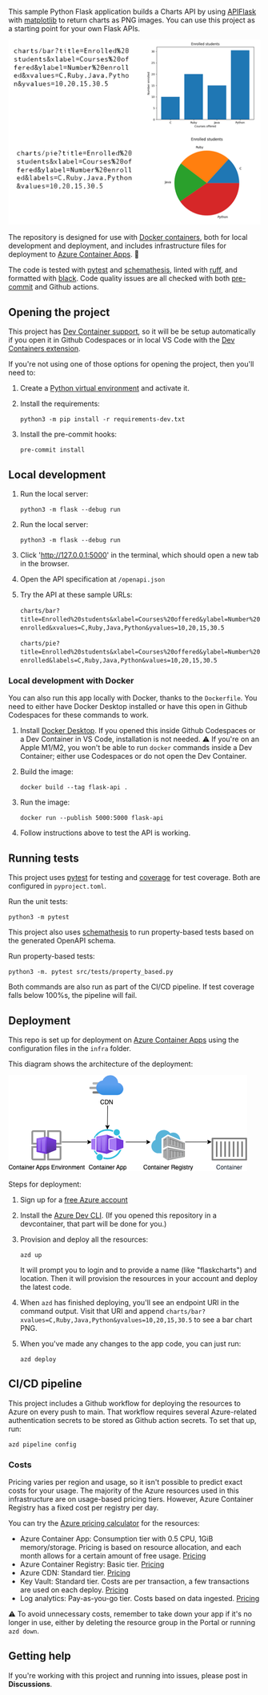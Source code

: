 This sample Python Flask application builds a Charts API by using [APIFlask](https://apiflask.com/) with [matplotlib](https://matplotlib.org/) to return charts as PNG images.
You can use this project as a starting point for your own Flask APIs.

![Chart API URLs on the left side with Chart outputs on right side](readme_output.png)

The repository is designed for use with [Docker containers](https://www.docker.com/), both for local development and deployment, and includes infrastructure files for deployment to [Azure Container Apps](https://learn.microsoft.com/azure/container-apps/overview). 🐳

The code is
tested with [pytest](https://docs.pytest.org/en/7.2.x/) and [schemathesis](https://schemathesis.readthedocs.io/en/stable/),
linted with [ruff](https://github.com/charliermarsh/ruff), and formatted with [black](https://black.readthedocs.io/en/stable/).
Code quality issues are all checked with both [pre-commit](https://pre-commit.com/) and Github actions.


## Opening the project

This project has [Dev Container support](https://code.visualstudio.com/docs/devcontainers/containers), so it will be be setup automatically if you open it in Github Codespaces or in local VS Code with the [Dev Containers extension](https://marketplace.visualstudio.com/items?itemName=ms-vscode-remote.remote-containers).

If you're not using one of those options for opening the project, then you'll need to:

1. Create a [Python virtual environment](https://docs.python.org/3/tutorial/venv.html#creating-virtual-environments) and activate it.

2. Install the requirements:

    ```shell
    python3 -m pip install -r requirements-dev.txt
    ```

3. Install the pre-commit hooks:

    ```shell
    pre-commit install
    ```


## Local development

1. Run the local server:

    ```shell
    python3 -m flask --debug run
    ```

2. Run the local server:

    ```shell
    python3 -m flask --debug run
    ```

3. Click 'http://127.0.0.1:5000' in the terminal, which should open a new tab in the browser.

4. Open the API specification at `/openapi.json`

5. Try the API at these sample URLs:

    `charts/bar?title=Enrolled%20students&xlabel=Courses%20offered&ylabel=Number%20enrolled&xvalues=C,Ruby,Java,Python&yvalues=10,20,15,30.5`

    `charts/pie?title=Enrolled%20students&xlabel=Courses%20offered&ylabel=Number%20enrolled&labels=C,Ruby,Java,Python&values=10,20,15,30.5`


### Local development with Docker

You can also run this app locally with Docker, thanks to the `Dockerfile`.
You need to either have Docker Desktop installed or have this open in Github Codespaces for these commands to work.

1. Install [Docker Desktop](https://www.docker.com/products/docker-desktop/). If you opened this inside Github Codespaces or a Dev Container in VS Code, installation is not needed. ⚠️ If you're on an Apple M1/M2, you won't be able to run `docker` commands inside a Dev Container; either use Codespaces or do not open the Dev Container.

2. Build the image:

    ```shell
    docker build --tag flask-api .
    ```

3. Run the image:

    ```shell
    docker run --publish 5000:5000 flask-api
    ```

4. Follow instructions above to test the API is working.

## Running tests

This project uses [pytest](https://docs.pytest.org/en/stable/) for testing and [coverage](https://pypi.org/project/coverage/) for test coverage. Both are configured in `pyproject.toml`.

Run the unit tests:

```shell
python3 -m pytest
```

This project also uses [schemathesis](https://schemathesis.readthedocs.io/en/stable/) to run property-based tests based on the generated OpenAPI schema.

Run property-based tests:

```shell
python3 -m. pytest src/tests/property_based.py
```

Both commands are also run as part of the CI/CD pipeline. If test coverage falls below 100%s, the pipeline will fail.

## Deployment

This repo is set up for deployment on [Azure Container Apps](https://learn.microsoft.com/azure/container-apps/overview) using the configuration files in the `infra` folder.

This diagram shows the architecture of the deployment:

![Diagram of architecture using Azure Container Apps, Azure Container Registry and an Azure CDN in front](readme_diagram.png)

Steps for deployment:

1. Sign up for a [free Azure account](https://azure.microsoft.com/free/)
2. Install the [Azure Dev CLI](https://learn.microsoft.com/azure/developer/azure-developer-cli/install-azd). (If you opened this repository in a devcontainer, that part will be done for you.)
3. Provision and deploy all the resources:

    ```shell
    azd up
    ```

    It will prompt you to login and to provide a name (like "flaskcharts") and location. Then it will provision the resources in your account and deploy the latest code.

4. When `azd` has finished deploying, you'll see an endpoint URI in the command output. Visit that URI and append `charts/bar?xvalues=C,Ruby,Java,Python&yvalues=10,20,15,30.5` to see a bar chart PNG.

5. When you've made any changes to the app code, you can just run:

    ```shell
    azd deploy
    ```

## CI/CD pipeline

This project includes a Github workflow for deploying the resources to Azure
on every push to main. That workflow requires several Azure-related authentication secrets
to be stored as Github action secrets. To set that up, run:

```shell
azd pipeline config
```


### Costs

Pricing varies per region and usage, so it isn't possible to predict exact costs for your usage.
The majority of the Azure resources used in this infrastructure are on usage-based pricing tiers.
However, Azure Container Registry has a fixed cost per registry per day.

You can try the [Azure pricing calculator](https://azure.com/e/fb285cfc051547899f4535cc0f41dc01) for the resources:

- Azure Container App: Consumption tier with 0.5 CPU, 1GiB memory/storage. Pricing is based on resource allocation, and each month allows for a certain amount of free usage. [Pricing](https://azure.microsoft.com/pricing/details/container-apps/)
- Azure Container Registry: Basic tier. [Pricing](https://azure.microsoft.com/pricing/details/container-registry/)
- Azure CDN: Standard tier. [Pricing](https://azure.microsoft.com/pricing/details/cdn/)
- Key Vault: Standard tier. Costs are per transaction, a few transactions are used on each deploy. [Pricing](https://azure.microsoft.com/pricing/details/key-vault/)
- Log analytics: Pay-as-you-go tier. Costs based on data ingested. [Pricing](https://azure.microsoft.com/pricing/details/monitor/)

⚠️ To avoid unnecessary costs, remember to take down your app if it's no longer in use,
either by deleting the resource group in the Portal or running `azd down`.

## Getting help

If you're working with this project and running into issues, please post in **Discussions**.
